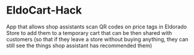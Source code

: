 # EldoCart-Hack
App that allows shop assistants scan QR codes on price tags in Eldorado Store to add them to a temporary cart that can be then shared with customers
(so that if they leave a store without buying anything, they can still see the things shop assistant has recommended them)
